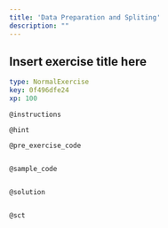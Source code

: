 ```yaml
---
title: 'Data Preparation and Spliting'
description: ""
---
```


## Insert exercise title here

```yaml
type: NormalExercise
key: 0f496dfe24
xp: 100
```



`@instructions`


`@hint`


`@pre_exercise_code`
```{r}

```

`@sample_code`
```{r}

```

`@solution`
```{r}

```

`@sct`
```{r}

```
